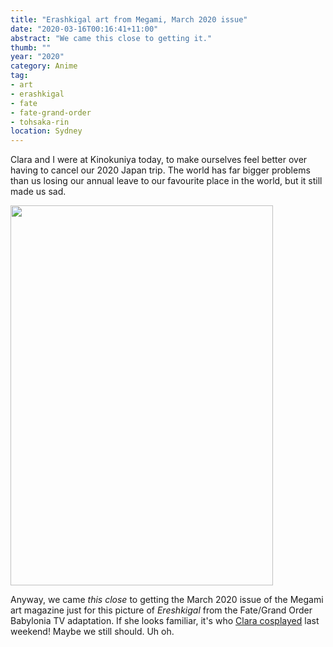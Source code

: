 ```yaml
---
title: "Erashkigal art from Megami, March 2020 issue"
date: "2020-03-16T00:16:41+11:00"
abstract: "We came this close to getting it."
thumb: ""
year: "2020"
category: Anime
tag:
- art
- erashkigal
- fate
- fate-grand-order
- tohsaka-rin
location: Sydney
---
```

Clara and I were at Kinokuniya today, to make ourselves feel better over having to cancel our 2020 Japan trip. The world has far bigger problems than us losing our annual leave to our favourite place in the world, but it still made us sad.

<p><img src="https://rubenerd.com/files/2020/erashkigal-megami-202003@1x.jpg" srcset="https://rubenerd.com/files/2020/erashkigal-megami-202003@1x.jpg 1x, https://rubenerd.com/files/2020/erashkigal-megami-202003@2x.jpg 2x" alt="" style="width:420px; height:608px;" /></p>

Anyway, we came *this close* to getting the March 2020 issue of the Megami art magazine just for this picture of *Ereshkigal* from the Fate/Grand Order Babylonia TV adaptation. If she looks familiar, it's who [Clara cosplayed](https://rubenerd.com/anime-festival-sydney-2020/) last weekend! Maybe we still should. Uh oh.

